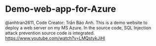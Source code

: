 # Demo-web-app-for-Azure
@anhtran2611,
Code Creator: Trần Bảo Anh. 
This is a demo website to deploy a web server on my MS Azure. In the source code, SQL Injection attack prevention source code is integrated.
https://www.youtube.com/watch?v=LMQstykJiHI
